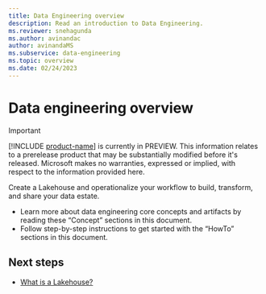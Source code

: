 ```yaml
---
title: Data Engineering overview
description: Read an introduction to Data Engineering.
ms.reviewer: snehagunda
ms.author: avinandac
author: avinandaMS
ms.subservice: data-engineering
ms.topic: overview
ms.date: 02/24/2023
---
```


# Data engineering overview

> [!IMPORTANT]
> [!INCLUDE [product-name](../includes/product-name.md)] is currently in PREVIEW. This information relates to a prerelease product that may be substantially modified before it's released. Microsoft makes no warranties, expressed or implied, with respect to the information provided here.

Create a Lakehouse and operationalize your workflow to build, transform, and share your data estate.

- Learn more about data engineering core concepts and artifacts by reading these “Concept” sections in this document.
- Follow step-by-step instructions to get started with the “HowTo” sections in this document.

## Next steps

- [What is a Lakehouse?](lakehouse-overview.md)
